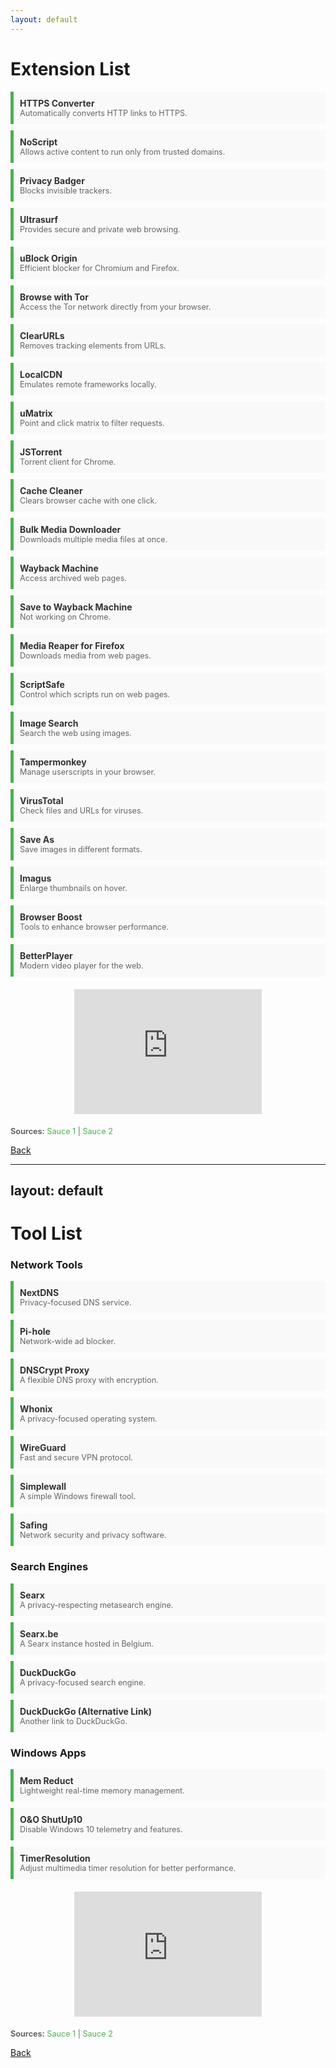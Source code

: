 ```yaml
---
layout: default
---
```


# Extension List

<style>
  .extension-list {
    list-style-type: none;
    padding: 0;
  }
  .extension-list li {
    margin: 10px 0;
    padding: 10px;
    border-left: 5px solid #4CAF50;
    background-color: #f9f9f9;
    transition: background-color 0.3s ease;
  }
  .extension-list li:hover {
    background-color: #e9e9e9;
  }
  .extension-list a {
    text-decoration: none;
    color: #333;
    font-weight: bold;
  }
  .extension-list a:hover {
    color: #4CAF50;
  }
  .extension-list .description {
    font-size: 0.9em;
    color: #666;
  }
  .iframe-container {
    margin: 20px 0;
    text-align: center;
  }
  .sauce-links {
    margin-top: 20px;
    font-size: 0.9em;
    color: #666;
  }
  .sauce-links a {
    color: #4CAF50;
    text-decoration: none;
  }
  .sauce-links a:hover {
    text-decoration: underline;
  }
</style>

<ul class="extension-list">
  <li>
    <a href="https://chromewebstore.google.com/detail/smart-https/cmleijjdpceldbelpnpkddofmcmcaknm">HTTPS Converter</a>
    <div class="description">Automatically converts HTTP links to HTTPS.</div>
  </li>
  <li>
    <a href="https://chromewebstore.google.com/detail/noscript/doojmbjmlfjjnbmnoijecmcbfeoakpjm">NoScript</a>
    <div class="description">Allows active content to run only from trusted domains.</div>
  </li>
  <li>
    <a href="https://chromewebstore.google.com/detail/privacy-badger/pkehgijcmpdhfbdbbnkijodmdjhbjlgp">Privacy Badger</a>
    <div class="description">Blocks invisible trackers.</div>
  </li>
  <li>
    <a href="https://chromewebstore.google.com/detail/ultrasurf-security-privac/mjnbclmflcpookeapghfhapeffmpodij">Ultrasurf</a>
    <div class="description">Provides secure and private web browsing.</div>
  </li>
  <li>
    <a href="https://chromewebstore.google.com/detail/ublock-origin/cjpalhdlnbpafiamejdnhcphjbkeiagm">uBlock Origin</a>
    <div class="description">Efficient blocker for Chromium and Firefox.</div>
  </li>
  <li>
    <a href="https://chromewebstore.google.com/detail/onion-browser-button/fockhhgebmfjljjmjhbdgibcmofjbpca">Browse with Tor</a>
    <div class="description">Access the Tor network directly from your browser.</div>
  </li>
  <li>
    <a href="https://chromewebstore.google.com/detail/clearurls/lckanjgmijmafbedllaakclkaicjfmnk">ClearURLs</a>
    <div class="description">Removes tracking elements from URLs.</div>
  </li>
  <li>
    <a href="https://chromewebstore.google.com/detail/localcdn/njdfdhgcmkocbgbhcioffdbicglldapd">LocalCDN</a>
    <div class="description">Emulates remote frameworks locally.</div>
  </li>
  <li>
    <a href="https://chromewebstore.google.com/detail/umatrix/ogfcmafjalglgifnmanfmnieipoejdcf">uMatrix</a>
    <div class="description">Point and click matrix to filter requests.</div>
  </li>
  <li>
    <a href="https://chromewebstore.google.com/detail/jstorrent/anhdpjpojoipgpmfanmedjghaligalgb">JSTorrent</a>
    <div class="description">Torrent client for Chrome.</div>
  </li>
  <li>
    <a href="https://chromewebstore.google.com/detail/cache-cleaner/dlbokacakimelkoonlnbmpepoihfmehh">Cache Cleaner</a>
    <div class="description">Clears browser cache with one click.</div>
  </li>
  <li>
    <a href="https://chromewebstore.google.com/detail/bulk-media-downloader/ehfdcgbfcboceiclmjaofdannmjdeaoi">Bulk Media Downloader</a>
    <div class="description">Downloads multiple media files at once.</div>
  </li>
  <li>
    <a href="https://chromewebstore.google.com/detail/wayback-machine/fpnmgdkabkmnadcjpehmlllkndpkmiak">Wayback Machine</a>
    <div class="description">Access archived web pages.</div>
  </li>
  <li>
    <a href="https://chromewebstore.google.com/detail/save-to-the-wayback-machi/eebpioaailbjojmdbmlpomfgijnlcemk">Save to Wayback Machine</a>
    <div class="description">Not working on Chrome.</div>
  </li>
  <li>
    <a href="https://addons.mozilla.org/en-US/firefox/addon/media-reaper/">Media Reaper for Firefox</a>
    <div class="description">Downloads media from web pages.</div>
  </li>
  <li>
    <a href="https://chromewebstore.google.com/detail/scriptsafe/oiigbmnaadbkfbmpbfijlflahbdbdgdf">ScriptSafe</a>
    <div class="description">Control which scripts run on web pages.</div>
  </li>
  <li>
    <a href="https://chromewebstore.google.com/detail/search-by-image/cnojnbdhbhnkbcieeekonklommdnndci">Image Search</a>
    <div class="description">Search the web using images.</div>
  </li>
  <li>
    <a href="https://chromewebstore.google.com/detail/tampermonkey/dhdgffkkebhmkfjojejmpbldmpobfkfo">Tampermonkey</a>
    <div class="description">Manage userscripts in your browser.</div>
  </li>
  <li>
    <a href="https://chromewebstore.google.com/detail/vt4browsers/efbjojhplkelaegfbieplglfidafgoka">VirusTotal</a>
    <div class="description">Check files and URLs for viruses.</div>
  </li>
  <li>
    <a href="https://chromewebstore.google.com/detail/save-image-as-type/gabfmnliflodkdafenbcpjdlppllnemd">Save As</a>
    <div class="description">Save images in different formats.</div>
  </li>
  <li>
    <a href="https://chromewebstore.google.com/detail/imagus/immpkjjlgappgfkkfieppnmlhakdmaab">Imagus</a>
    <div class="description">Enlarge thumbnails on hover.</div>
  </li>
  <li>
    <a href="https://chromewebstore.google.com/detail/browser-boost-strumenti-a/akknpgblpchaoebdoiojonnahhnfgnem">Browser Boost</a>
    <div class="description">Tools to enhance browser performance.</div>
  </li>
  <li>
    <a href="https://chromewebstore.google.com/detail/betterplayer-a-modern-vid/dbcfpoaehlbfdeeaonihhkoocmjgalco">BetterPlayer</a>
    <div class="description">Modern video player for the web.</div>
  </li>
</ul>

<div class="iframe-container">
  <iframe src="https://api.myip.com/" width="300" height="200" style="border:none;"></iframe>
</div>

<div class="sauce-links">
  <strong>Sources:</strong>
  <a href="https://piracy.vercel.app/misc/browser-extensions#misc-browser-extensions">Sauce 1</a> |
  <a href="https://www.privacytools.io/">Sauce 2</a>
</div>

[Back](./)

---
layout: default
---

# Tool List

<style>
  .tool-list {
    list-style-type: none;
    padding: 0;
  }
  .tool-list li {
    margin: 10px 0;
    padding: 10px;
    border-left: 5px solid #4CAF50;
    background-color: #f9f9f9;
    transition: background-color 0.3s ease;
  }
  .tool-list li:hover {
    background-color: #e9e9e9;
  }
  .tool-list a {
    text-decoration: none;
    color: #333;
    font-weight: bold;
  }
  .tool-list a:hover {
    color: #4CAF50;
  }
  .tool-list .description {
    font-size: 0.9em;
    color: #666;
  }
  .category-title {
    font-size: 1.2em;
    font-weight: bold;
    margin-top: 20px;
    color: #4CAF50;
  }
  .iframe-container {
    margin: 20px 0;
    text-align: center;
  }
  .sauce-links {
    margin-top: 20px;
    font-size: 0.9em;
    color: #666;
  }
  .sauce-links a {
    color: #4CAF50;
    text-decoration: none;
  }
  .sauce-links a:hover {
    text-decoration: underline;
  }
</style>

### Network Tools
<ul class="tool-list">
  <li>
    <a href="https://nextdns.io/">NextDNS</a>
    <div class="description">Privacy-focused DNS service.</div>
  </li>
  <li>
    <a href="https://pi-hole.net/">Pi-hole</a>
    <div class="description">Network-wide ad blocker.</div>
  </li>
  <li>
    <a href="https://github.com/DNSCrypt/dnscrypt-proxy#readme">DNSCrypt Proxy</a>
    <div class="description">A flexible DNS proxy with encryption.</div>
  </li>
  <li>
    <a href="https://www.whonix.org/">Whonix</a>
    <div class="description">A privacy-focused operating system.</div>
  </li>
  <li>
    <a href="https://www.wireguard.com/">WireGuard</a>
    <div class="description">Fast and secure VPN protocol.</div>
  </li>
  <li>
    <a href="https://github.com/henrypp/simplewall">Simplewall</a>
    <div class="description">A simple Windows firewall tool.</div>
  </li>
  <li>
    <a href="https://safing.io/">Safing</a>
    <div class="description">Network security and privacy software.</div>
  </li>
</ul>

### Search Engines
<ul class="tool-list">
  <li>
    <a href="https://Searx.space">Searx</a>
    <div class="description">A privacy-respecting metasearch engine.</div>
  </li>
  <li>
    <a href="https://searx.be">Searx.be</a>
    <div class="description">A Searx instance hosted in Belgium.</div>
  </li>
  <li>
    <a href="https://duckduckgo.com">DuckDuckGo</a>
    <div class="description">A privacy-focused search engine.</div>
  </li>
  <li>
    <a href="https://duckduckgo.com/">DuckDuckGo (Alternative Link)</a>
    <div class="description">Another link to DuckDuckGo.</div>
  </li>
</ul>

### Windows Apps
<ul class="tool-list">
  <li>
    <a href="https://github.com/henrypp/memreduct">Mem Reduct</a>
    <div class="description">Lightweight real-time memory management.</div>
  </li>
  <li>
    <a href="https://www.oo-software.com/en/shutup10">O&O ShutUp10</a>
    <div class="description">Disable Windows 10 telemetry and features.</div>
  </li>
  <li>
    <a href="https://timerresolution.com/">TimerResolution</a>
    <div class="description">Adjust multimedia timer resolution for better performance.</div>
  </li>
</ul>

<div class="iframe-container">
  <iframe src="https://api.myip.com/" width="300" height="200" style="border:none;"></iframe>
</div>

<div class="sauce-links">
  <strong>Sources:</strong>
  <a href="https://piracy.vercel.app/misc/browser-extensions#misc-browser-extensions">Sauce 1</a> |
  <a href="https://www.privacytools.io/">Sauce 2</a>
</div>

[Back](./)



